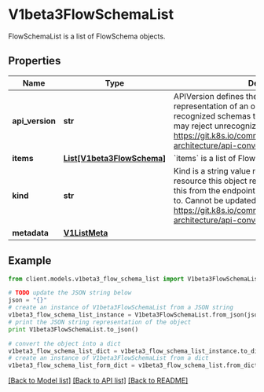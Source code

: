 # V1beta3FlowSchemaList

FlowSchemaList is a list of FlowSchema objects.

## Properties
Name | Type | Description | Notes
------------ | ------------- | ------------- | -------------
**api_version** | **str** | APIVersion defines the versioned schema of this representation of an object. Servers should convert recognized schemas to the latest internal value, and may reject unrecognized values. More info: https://git.k8s.io/community/contributors/devel/sig-architecture/api-conventions.md#resources | [optional] 
**items** | [**List[V1beta3FlowSchema]**](V1beta3FlowSchema.md) | &#x60;items&#x60; is a list of FlowSchemas. | 
**kind** | **str** | Kind is a string value representing the REST resource this object represents. Servers may infer this from the endpoint the client submits requests to. Cannot be updated. In CamelCase. More info: https://git.k8s.io/community/contributors/devel/sig-architecture/api-conventions.md#types-kinds | [optional] 
**metadata** | [**V1ListMeta**](V1ListMeta.md) |  | [optional] 

## Example

```python
from client.models.v1beta3_flow_schema_list import V1beta3FlowSchemaList

# TODO update the JSON string below
json = "{}"
# create an instance of V1beta3FlowSchemaList from a JSON string
v1beta3_flow_schema_list_instance = V1beta3FlowSchemaList.from_json(json)
# print the JSON string representation of the object
print V1beta3FlowSchemaList.to_json()

# convert the object into a dict
v1beta3_flow_schema_list_dict = v1beta3_flow_schema_list_instance.to_dict()
# create an instance of V1beta3FlowSchemaList from a dict
v1beta3_flow_schema_list_form_dict = v1beta3_flow_schema_list.from_dict(v1beta3_flow_schema_list_dict)
```
[[Back to Model list]](../README.md#documentation-for-models) [[Back to API list]](../README.md#documentation-for-api-endpoints) [[Back to README]](../README.md)


